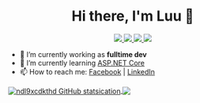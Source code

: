 <h1 align="center">Hi there, I'm Luu 👋</h1>
<p align="center"> 
 <a href="https://github.com/ndl9xcdkthd" alt="luu's github">
   <img src="https://img.shields.io/badge/-@ndl9xcdhhd-%23181717?style=flat-square&logo=github" />
 </a>
 <a href="https://www.linkedin.com/in/nguy%E1%BB%85n-l%C6%B0u-1369bb169/" alt="mukesh's linkedin">
   <img src="https://img.shields.io/badge/-danhluu-blue?style=flat-square&logo=Linkedin&logoColor=white&link=https://www.linkedin.com/in/nguy%E1%BB%85n-l%C6%B0u-1369bb169" />
 </a>
 <a href="http://danhluu.somee.com" alt="luu's blog">
   <img src="https://img.shields.io/badge/danhluu.somee.com-brightgreen?style=flat-square" />
 </a>
 <a>
   <img src="https://komarev.com/ghpvc/?username=ndl9xcdkthd&color=ff69b4&style=flat-square" />
 </a>
</p>

- 🔭 I’m currently working as **fulltime dev**
- 🌱 I’m currently learning [ASP.NET Core](https://fullstackhero.net/)
- 📫 How to reach me: [Facebook](https://www.facebook.com/jin.mitaka.1919/) | [LinkedIn](https://www.linkedin.com/in/nguy%E1%BB%85n-l%C6%B0u-1369bb169/)  
<!-- - 😄 Pronouns: ...
- ⚡ Fun fact: ... -->
<a href="https://github.com/ndl9xcdkthd">
  <img align="center" src="https://github-readme-stats.vercel.app/api?username=ndl9xcdkthd&show_icons=true&title_color=ffffff&icon_color=bb2acf&text_color=daf7dc&bg_color=151515" alt="ndl9xcdkthd GitHub statsication" />
</a>
<a href="https://github.com/ndl9xcdkthd">
  <img align="center" src="https://github-readme-stats.vercel.app/api/top-langs?username=ndl9xcdkthd&show_icons=true&title_color=ffffff&icon_color=bb2acf&text_color=daf7dc&bg_color=151515" />
</a>
